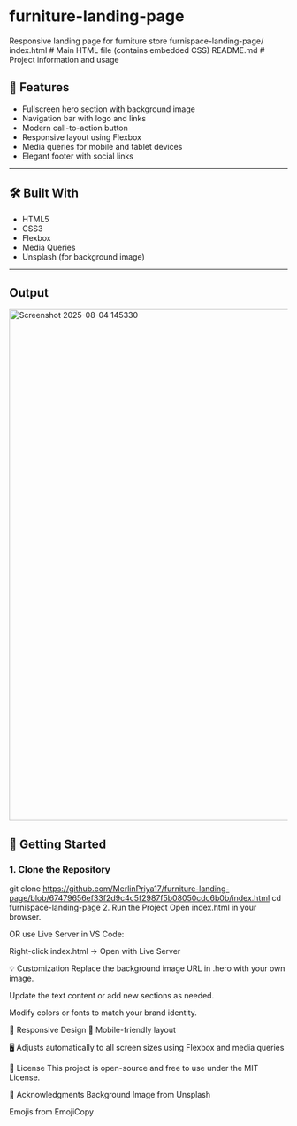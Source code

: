 # furniture-landing-page
Responsive landing page for furniture store
furnispace-landing-page/
 index.html # Main HTML file (contains embedded CSS)
 README.md # Project information and usage



## 🎯 Features

- Fullscreen hero section with background image
- Navigation bar with logo and links
- Modern call-to-action button
- Responsive layout using Flexbox
- Media queries for mobile and tablet devices
- Elegant footer with social links

---

## 🛠️ Built With

- HTML5
- CSS3
- Flexbox
- Media Queries
- Unsplash (for background image)

---
## Output
<img width="1903" height="924" alt="Screenshot 2025-08-04 145330" src="https://github.com/user-attachments/assets/e2ba5829-0e91-481d-bc7b-b9b3964238c0" />


## 🚀 Getting Started

### 1. Clone the Repository

git clone https://github.com/MerlinPriya17/furniture-landing-page/blob/67479656ef33f2d9c4c5f2987f5b08050cdc6b0b/index.html
cd furnispace-landing-page
2. Run the Project
Open index.html in your browser.

OR use Live Server in VS Code:

Right-click index.html → Open with Live Server

💡 Customization
Replace the background image URL in .hero with your own image.

Update the text content or add new sections as needed.

Modify colors or fonts to match your brand identity.

📱 Responsive Design
📱 Mobile-friendly layout

🖥️ Adjusts automatically to all screen sizes using Flexbox and media queries

📜 License
This project is open-source and free to use under the MIT License.

🙌 Acknowledgments
Background Image from Unsplash

Emojis from EmojiCopy





